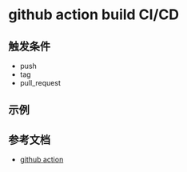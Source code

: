 # github action build CI/CD

## 触发条件

* push
* tag
* pull_request

## 示例

## 参考文档

* [github action](https://docs.github.com/zh/actions)